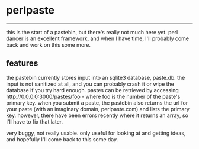 perlpaste
=========
* * *

this is the start of a pastebin, but there's really not much here yet. perl dancer is an excellent framework, and when I have time, I'll probably come back and work on this some more.

features
--------
the pastebin currently stores input into an sqlite3 database, paste.db. the input is not sanitized at all, and you can probably crash it or wipe the database if you try hard enough. pastes can be retrieved by accessing http://0.0.0.0:3000/pastes/foo - where foo is the number of the paste's primary key. when you submit a paste, the pastebin also returns the url for your paste (with an imaginary domain, perlpaste.com) and lists the primary key. however, there have been errors recently where it returns an array, so I'll have to fix that later.

very buggy, not really usable. only useful for looking at and getting ideas, and hopefully I'll come back to this some day. 
